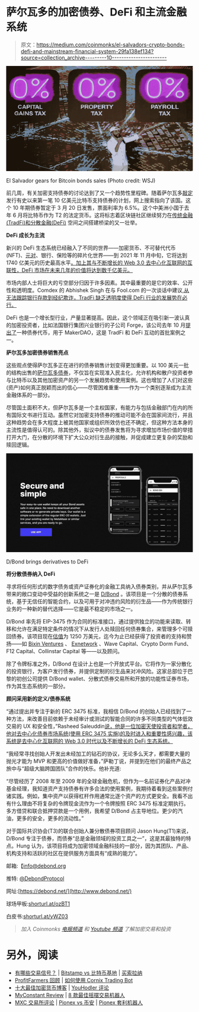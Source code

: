# 萨尔瓦多的加密债券、DeFi 和主流金融系统

> 原文：<https://medium.com/coinmonks/el-salvadors-crypto-bonds-defi-and-mainstream-financial-system-29fa138ef134?source=collection_archive---------10----------------------->

![](img/1f40ce3ca87cab3583152095b1d52af5.png)

El Salvador gears for Bitcoin bonds sales (Photo credit: WSJ)

前几周，有关加密支持债券的讨论达到了又一个趋势性里程碑。随着萨尔瓦多[敲定](https://www.reuters.com/technology/el-salvador-says-could-launch-bitcoin-sovereign-bond-between-march-15-20-2022-03-11/)发行有史以来第一笔 10 亿美元比特币支持债券的计划，网上搜索指向了该国。这个 10 年期债券暂定于 3 月 20 日发售，票面利率为 6.5%。这个中美洲小国于去年 6 月将比特币作为 T2 的法定货币。这将标志着区块链社区继续努力在[传统金融(TradFi)和分散金融(DeFi)](https://tyler-d-warner.medium.com/the-future-of-crypto-banking-tradfi-vs-blockfi-vs-defi-5d1d37296098) 空间之间搭建桥梁的又一壮举。

**DeFi 成长为主流**

新兴的 DeFi 生态系统已经融入了不同的世界——加密货币、不可替代代币(NFT)、[元对](https://www.polygon.com/22959860/metaverse-explained-video-games)、银行、保险等的碎片化世界——到 2021 年 11 月中旬，它将达到 1740 亿美元的历史最高水平[。加上其与不断增长的 Web 3.0 去中心化互联网的互联性，DeFi 市场在未来几年的价值将达到数千亿美元。](https://consensys.net/blog/cryptoeconomic-research/defi-market-commentary-january-2022/)

市场内部人士将巨大的亏空部分归因于许多因素。其中最重要的是它的效率、公开性和透明度。Comdex 的 Abhishek Singh 在与 Fool.com 的一次谈话中建议,[从无法跟踪银行存款到经纪欺诈，TradFi 缺乏透明度使得 DeFi 行业的发展势在必行。](https://www.fool.com/investing/2022/03/05/defi-ceo-how-decentralized-synthetics-could-democr/%20https://www.fool.com/investing/2022/03/05/defi-ceo-how-decentralized-synthetics-could-democr/)

DeFi 也是一个增长型行业，产量显著提高。因此，这个领域正在吸引新一波认真的加密投资者，比如法国银行集团兴业银行的子公司 Forge，该公司去年 10 月[提出了](/coinmonks/société-générale-makerdao-banking-refinancing-as-the-first-collaboration-between-tradfi-and-defi-6fa633831734)一种债券代币，用于 MakerDAO，这是 TradFi 和 DeFi 互动的首批案例之一。

**萨尔瓦多加密债券销售亮点**

这些观点使得萨尔瓦多正在进行的债券销售计划变得更加重要。以 100 美元一批的结构出售的[萨尔瓦多债券](https://www.ft.com/content/5972099a-8a8c-4a85-8216-912cd78b710b)，不仅旨在实现准入民主化，允许机构和散户投资者参与比特币以及其他加密资产的另一个发展趋势和使用案例。这也增加了人们对这些(资产)如何真正脱颖而出的信心——尽管困难重重——作为一个类别逐渐成为主流金融体系的一部分。

尽管国土面积不大，但萨尔瓦多是一个主权国家，有能力与包括金融部门在内的所有国际文书进行互动。虽然它对加密支持债券的推动可能不会在国家间流行，并且这种趋势会在多大程度上被其他国家或组织所效仿也还不确定，但这种方法本身的主流性是值得认可的。除其他外，拟议中的债券发售将为寻求增加市场价值的举措打开大门，在分散的环境下扩大公众对衍生品的接触，并促成建立更复杂的奖励和赎回逻辑。

![](img/45d35a02c357b5b2d79a0516c11c6119.png)

D/Bond brings derivatives to DeFi

**将分散债券纳入 DeFi**

寻求将任何形式的数字债务或资产证券化的金融工具纳入债券类别，并从萨尔瓦多带来的敞口变动中受益的创新系统之一是 [D/Bond](http://debond.net) 。该项目是一个分散的债券系统，基于无信任的智能合约，以及可用于对冲违约风险的衍生品——作为传统银行业务的一种新的替代选择——它是最不稳定的市场之一。

D/Bond 率先将 EIP-3475 作为合同的标准接口，通过提供独立的功能来读取、转移和允许在满足特定条件的情况下从发行人处赎回任何债券集合，来管理多个可赎回债券。该项目现在[估值](https://debond-protocol.medium.com/debond-is-now-valued-at-12-5-million-following-500-000-seed-funding-round-f998586ec90b)为 1250 万美元，迄今为止已经获得了投资者的支持和赞扬——如 [Bixin Ventures](https://bixinvc.com/) 、 [Exnetwork](https://exnetworkcapital.com/) 、Wave Capital、Crypto Dorm Fund、F12 Capital、Collinstar Capital 等——以及顾问。

除了令牌标准之外，D/Bond 在设计上也是一个开放式平台。它将作为一家分散化的投资银行，为客户发行债券，并提供定制的衍生品来对冲风险。这家总部位于巴黎的初创公司提供 D/Bond wallet、分散式债券交易所和开放的功能性证券市场，作为其生态系统的一部分。

**顾问采用新的定义/债券系统**

“通过提出并专注于新的 ERC 3475 标准，我相信 D/Bond 的创始人已经找到了一种方法，来改善目前依赖于未经审计或测试的智能合同的许多不同类型的气体低效交易的 UX 和安全性，”Rasheed Saleuddin[说，他是一位加密天使投资者和学者，他对去中心化债券市场系统(使用 ERC 3475 实施)的及时进入和重要性感兴趣，该系统是去中心化互联网的 Web 3.0 时代以及不断增长的 DeFi 生态系统。](https://www.linkedin.com/in/rasheed-saleuddin-26919016/)

“我经常寻找创始人开发出未经加工的钻石的协议，无论多么天才，都需要大量的抛光才能为 MVP 和更高的价值做好准备，”萨勒丁说，并提到在他们的最终产品之旅中与“超级大脑跨国团队”合作的快乐。他补充道:

“尽管经历了 2008 年至 2009 年的全球金融危机，但作为一名前证券化产品对冲基金经理，我知道资产支持债券有许多合法的使用案例，我期待着看到这些案例付诸实践。例如，集中资产以获得杠杆作用通常比逐个资产的方式更安全。我看不出有什么理由不将复杂的令牌现金流作为一个令牌按照 ERC 3475 标准定期执行。多方借贷和联合抵押贷款是一个用例，我希望 D/Bond 占主导地位。更少的汽油，更多的安全，更多的流动性。”

对于国际共识协会(T3)的联合创始人兼分散债券项目顾问 Jason Hung(T1)来说，D/Bond 专注于债券，而债券“总是金融领域的投资工具之一”，这是其最独特的特点。Hung 认为，该项目将成为加密领域金融科技的一部分，因为其团队、产品、机构支持和活跃的社区在提供服务方面具有“成熟的能力”。

邮箱:【info@debond.org 

推特: [@DebondProtocol](https://twitter.com/DebondProtocol)

网址:[https://debond.net/](http://www.debond.net/)

球场甲板:[shorturl.at/ozBT1](https://github.com/DeBond-Protocol/DOC/blob/main/DEBOND_PITCH_DECK_v2.01.pdf)

白皮书:[shorturl.at/yWZ03](https://github.com/DeBond-Protocol/DOC/blob/main/DEBOND_Whitepaper_v1.pdf)

> *加入 Coinmonks* [*电报频道*](https://t.me/coincodecap) *和* [*Youtube 频道*](https://www.youtube.com/c/coinmonks/videos) *了解加密交易和投资*

# 另外，阅读

*   [有哪些交易信号？](https://coincodecap.com/trading-signal) | [Bitstamp vs 比特币基地](https://coincodecap.com/bitstamp-coinbase) | [买索拉纳](https://coincodecap.com/buy-solana)
*   [ProfitFarmers 回顾](https://coincodecap.com/profitfarmers-review) | [如何使用 Cornix Trading Bot](https://coincodecap.com/cornix-trading-bot)
*   [十大最佳加密货币博客](https://coincodecap.com/best-cryptocurrency-blogs) | [YouHodler 评论](https://coincodecap.com/youhodler-review)
*   [MyConstant Review](https://coincodecap.com/myconstant-review) | [8 款最佳摇摆交易机器人](https://coincodecap.com/best-swing-trading-bots)
*   [MXC 交易所评论](/coinmonks/mxc-exchange-review-3af0ec1cba8c) | [Pionex vs 币安](https://coincodecap.com/pionex-vs-binance) | [Pionex 套利机器人](https://coincodecap.com/pionex-arbitrage-bot)